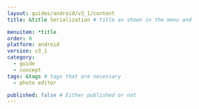 ```yaml
---
layout: guides/android/v3_1/content
title: &title Serialization # title as shown in the menu and 

menuitem: *title
order: 0
platform: android
version: v3_1
category: 
  - guide
  - concept
tags: &tags # tags that are necessary
  - photo editor 

published: false # Either published or not 
---
```

